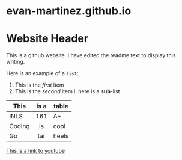 # evan-martinez.github.io
# Website Header
This is a github website. I have edited the readme text to display this writing.  

Here is an example of a `list`:

1. This is the *first* item
2. This is the *second* item
 i. here is a **sub**-list
  
This| is a | table 
   --- |:---:| --- 
INLS   | 161 | A+ 
Coding | is  |cool 
Go     | tar | heels 

[This is a link to youtube](youtube.com)



